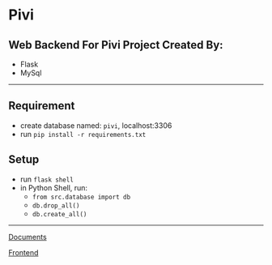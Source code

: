 # Pivi
## Web Backend For Pivi Project Created By:
- Flask
- MySql
***
## Requirement
- create database named: `pivi`, localhost:3306
- run `pip install -r requirements.txt`
## Setup
- run `flask shell`
- in Python Shell, run:
  - `from src.database import db`
  - `db.drop_all()`
  - `db.create_all()`
***
[Documents](https://drive.google.com/drive/folders/1TWhOjl-WxFf7kt8JWoqCaPvLCfSErfX1?usp=sharing)

[Frontend](https://github.com/hqvjet/Pivi---frontend)